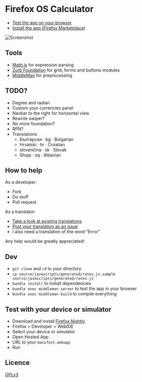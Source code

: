 # Firefox OS Calculator

* [Test the app on your browser](http://calculator.chatchan.us/)
* [Install the app (Firefox Marketplace)](https://marketplace.firefox.com/app/ffos-calculator/)

![Screenshot](https://marketplace.cdn.mozilla.net/img/uploads/previews/full/156/156673.png)

## Tools

* [Math.js](http://mathjs.org/) for expression parsing
* [Zurb Foundation](http://foundation.zurb.com/) for grid, forms and buttons modules
* [MiddleMan](http://middlemanapp.com/) for preprocessing

## TODO?

* Degree and radian
* Custom your currencies panel
* Navbar to the right for horizontal view
* Rewrite swiper?
* No more foundation?
* RPN?
* Translations
  * Български · bg · Bulgarian
  * Hrvatski · hr · Croatian
  * slovenčina · sk · Slovak
  * Shqip · sq · Albanian

## How to help

As a developer:
* Fork
* Do stuff
* Pull request

As a translator:
* [Take a look at existing translations](https://github.com/Bahanix/ffos-calculator/blob/master/source/manifest.webapp)
* [Post your translation as an issue](https://github.com/Bahanix/ffos-calculator/issues)
* I also need a translation of the word "Error"

Any help would be greatly appreciated!

## Dev

* `git clone` and `cd` to your directory
* `cp source/javascripts/generated/rates.js.sample source/javascripts/generated/rates.js`
* `bundle install` to install dependencies
* `bundle exec middleman server` to test the app in your browser
* `bundle exec middleman build` to compile everything

## Test with your device or simulator

* Download and install [Firefox Nightly](https://nightly.mozilla.org/)
* Firefox > Developer > WebIDE
* Select your device or simulator
* Open Hosted App
* URL to your `manifest.webapp`
* Run

## Licence

[GPLv3](https://www.gnu.org/copyleft/gpl.html)
